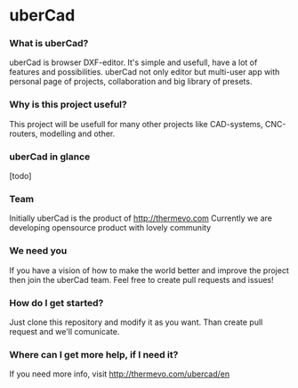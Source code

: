 uberCad
=======

### What is uberCad?

uberCad is browser DXF-editor. It's simple and usefull, have a lot of features and possibilities.
uberCad not only editor but multi-user app with personal page of projects, collaboration and big library of presets. 

### Why is this project useful?

This project will be usefull for many other projects like CAD-systems, CNC-routers, modelling and other.

### uberCad in glance

[todo]

### Team

Initially uberCad is the product of http://thermevo.com
Currently we are developing opensource product with lovely community 

### We need you 

If you have a vision of how to make the world better and improve the project then join the uberCad team.
Feel free to create pull requests and issues!

### How do I get started?

Just clone this repository and modify it as you want. Than create pull request and we'll comunicate. 

### Where can I get more help, if I need it?

If you need more info, visit http://thermevo.com/ubercad/en

